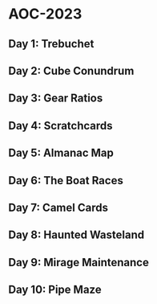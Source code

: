 # AOC-2023

## Day 1: Trebuchet

## Day 2: Cube Conundrum

## Day 3: Gear Ratios

## Day 4: Scratchcards

## Day 5: Almanac Map

## Day 6: The Boat Races

## Day 7: Camel Cards

## Day 8: Haunted Wasteland

## Day 9: Mirage Maintenance

## Day 10: Pipe Maze